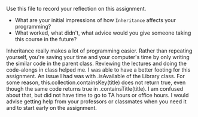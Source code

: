 Use this file to record your reflection on this assignment.

- What are your initial impressions of how `Inheritance` affects your programming?
- What worked, what didn't, what advice would you give someone taking this course in the future?

Inheritance really makes a lot of programming easier. Rather than repeating yourself, you're saving your time and your computer's time by only writing the similar code in the parent class. Reviewing the lectures and doing the code-alongs in class helped me. I was able to have a better footing for this assignment. An issue I had was with .isAvailable of the Library class. For some reason, this.collection.containsKey(title) does not return true, even though the same code returns true in .containsTitle(title). I am confused about that, but did not have time to go to TA hours or office hours. I would advise getting help from your professors or classmates when you need it and to start early on the assignment. 